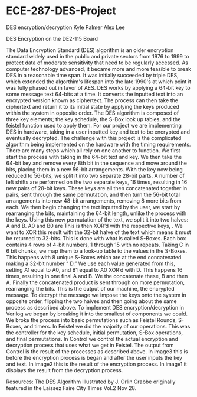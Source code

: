 # ECE-287-DES-Project
DES encryption/decryption
Kyle Palmer
Alex Lee

DES Encryption on the DE2-115 Board

The Data Encryption Standard (DES) algorithm is an older encryption standard widely  used in the public and private sectors from 1976 to 1999 to protect data of moderate sensitivity that need to be regularly accessed. As computer technology advanced, it became more and more feasible to break DES in a reasonable time span. It was initially succeeded by triple DES, which extended the algorthim's lifespan into the late 1990's at which point it was fully phased out in favor of AES. DES works by applying a 64-bit key to some message text 64-bits at a time. It converts the inputted text into an encrypted version known as ciphertext. The process can then take the ciphertext and return it to its initial state by applying the keys produced within the system in opposite order. The DES algorithm is composed of three key elements; the key schedule, the S-Box look up tables, and the feistel function used to apply them.
For our project we are implementing DES in hardware, taking in a user inputted key and text to be encrypted and eventually decrypted. The challenge with this project is the complicated algorithm being implemented on the hardware with the timing requirements. There are many steps which all rely on one another to function. We first start the process with taking in the 64-bit text and key. We then take the 64-bit key and remove every 8th bit in the sequence and move around the bits, placing them in a new 56-bit arrangements. With the key now being reduced to 56-bits, we split it into two separate 28-bit parts. A number of left shifts are performed on the two separate keys,  16 times, resulting in 16 new pairs of 28-bit keys. These keys are all then concatenated together in pairs, sent through the same permutation, and then turn the 56-bit total arrangements into new 48-bit arrangements, removing 8 more bits from each. We then begin changing the text inputted by the user, we start by rearranging the bits, maintaining the 64-bit length, unlike the process with the keys. Using this new permutation of the text, we split it into two halves: A and B. A0 and B0 are  This is then XOR’d with the respective keys, . We want to XOR this result with the 32-bit halve of the text which means it must be returned to 32-bits. This is done with what is called S-Boxes. Each box contains 4 rows of 4-bit numbers, 1 through 15 with no repeats. Taking C in 6 bit chunks, we map them to a look-up table to the values in the S-Boxes. This happens with 8 unique S-Boxes which are at the end concatenated making a 32-bit number “ D.” We use each value generated from this, setting A1 equal to A0, and B1 equal to A0 XOR’d with D. This happens 16 times, resulting in one final A and B. We the concatenate these, B and then A. Finally the concatenated product is sent through on more permutation, rearranging the bits. This is the output of our machine, the encrypted message. To decrypt the message we impose the keys onto the system in opposite order, flipping the two halves and then going about the same process as described above. To implement DES encryption/decryption in Verilog we began by breaking it into the smallest of components we could. We broke the process into basic permutations such as Feistel Rounds, S-Boxes, and timers. In Feistel we did the majority of our operations. This was the controller for the key schedule, initial permutation, S-Box operations, and final permutations. In Control we control the actual encryption and decryption process that uses what we get in Feistel. The output from Control is the result of the processes as described above. In image3 this is before the encryption process is began and after the user inputs the key and text. In image2 this is the result of the encryption process. In image1 it displays the result from the decryption process.

Resources: The DES Algorithm Illustrated by J. Orlin Grabbe originally featured in the Laissez Faire City Times Vol.2 Nov 28.
